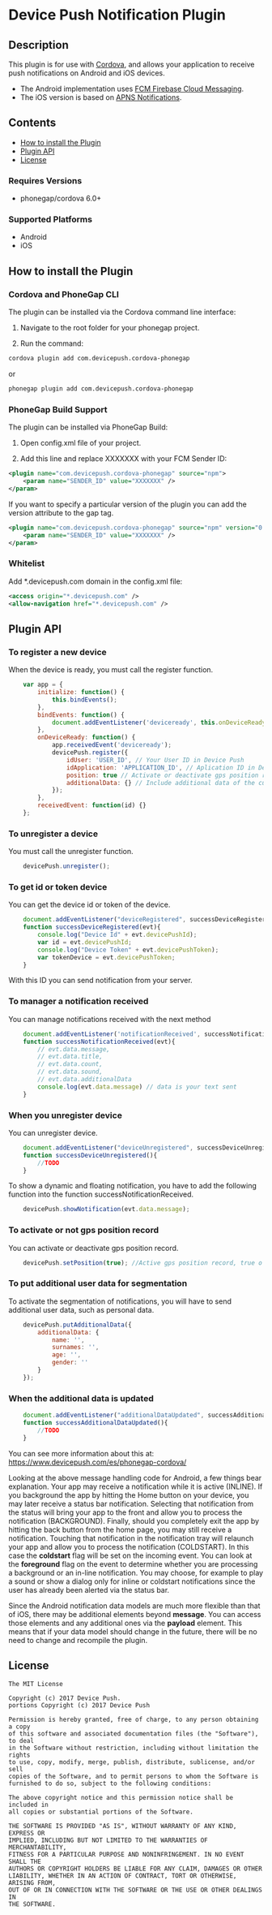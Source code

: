 # Device Push Notification Plugin

## Description

This plugin is for use with [Cordova](http://incubator.apache.org/cordova/), and allows your application to receive push notifications on Android and iOS devices.
* The Android implementation uses [FCM Firebase Cloud Messaging](http://firebase.google.com/).
* The iOS version is based on [APNS Notifications](https://developer.apple.com/notifications/).

## Contents

- [How to install the Plugin](#install_plugin)
- [Plugin API](#plugin_api)
- [License](#license)

### Requires Versions

- phonegap/cordova 6.0+

### Supported Platforms

- Android
- iOS

## <a name="install_plugin"></a>How to install the Plugin

### Cordova and PhoneGap CLI

The plugin can be installed via the Cordova command line interface:

1) Navigate to the root folder for your phonegap project. 

2) Run the command:

```sh
cordova plugin add com.devicepush.cordova-phonegap
```
or
```sh
phonegap plugin add com.devicepush.cordova-phonegap
```

### PhoneGap Build Support

The plugin can be installed via PhoneGap Build:

1) Open config.xml file of your project. 

2) Add this line and replace XXXXXXX with your FCM Sender ID:

```xml
<plugin name="com.devicepush.cordova-phonegap" source="npm">
    <param name="SENDER_ID" value="XXXXXXX" />
</param>
```

If you want to specify a particular version of the plugin you can add the version attribute to the gap tag.

```xml
<plugin name="com.devicepush.cordova-phonegap" source="npm" version="0.4.0">
    <param name="SENDER_ID" value="XXXXXXX" />
</param>
```

### Whitelist
Add *.devicepush.com domain in the config.xml file:
```xml
<access origin="*.devicepush.com" />
<allow-navigation href="*.devicepush.com" />
```

## <a name="plugin_api"></a>Plugin API

### To register a new device
When the device is ready, you must call the register function.
```js
    var app = {
        initialize: function() {
            this.bindEvents();
        },
        bindEvents: function() {
            document.addEventListener('deviceready', this.onDeviceReady, false);
        },
        onDeviceReady: function() {
            app.receivedEvent('deviceready');
            devicePush.register({
                idUser: 'USER_ID', // Your User ID in Device Push
                idApplication: 'APPLICATION_ID', // Aplication ID in Device Push
                position: true // Activate or deactivate gps position record. Default value is false
                additionalData: {} // Include additional data of the current user for targeting
            });
        },
        receivedEvent: function(id) {}
    };
```

### To unregister a device
You must call the unregister function.
```js
    devicePush.unregister();
```

### To get id or token device
You can get the device id or token of the device.
```js
    document.addEventListener("deviceRegistered", successDeviceRegistered, false);
    function successDeviceRegistered(evt){
        console.log("Device Id" + evt.devicePushId);
        var id = evt.devicePushId;
        console.log("Device Token" + evt.devicePushToken);
        var tokenDevice = evt.devicePushToken;
    }
```
With this ID you can send notification from your server.

### To manager a notification received
You can manage notifications received with the next method
```js
    document.addEventListener('notificationReceived', successNotificationReceived, false);
    function successNotificationReceived(evt){
        // evt.data.message, 
        // evt.data.title, 
        // evt.data.count, 
        // evt.data.sound, 
        // evt.data.additionalData
        console.log(evt.data.message) // data is your text sent
    }
```

### When you unregister device
You can unregister device.
```js
    document.addEventListener("deviceUnregistered", successDeviceUnregistered, false);
    function successDeviceUnregistered(){
        //TODO
    }
```

To show a dynamic and floating notification, you have to add the following function into the function successNotificationReceived.
```js
    devicePush.showNotification(evt.data.message);
```

### To activate or not gps position record
You can activate or deactivate gps position record.
```js
    devicePush.setPosition(true); //Active gps position record, true o false. Default value is false.
```

### To put additional user data for segmentation
To activate the segmentation of notifications, you will have to send additional user data, such as personal data.
```js
    devicePush.putAdditionalData({
        additionalData: {
            name: '',
            surnames: '',
            age: '',
            gender: ''
        } 
    });
```

### When the additional data is updated
```js
    document.addEventListener("additionalDataUpdated", successAdditionalDataUpdated, false);
    function successAdditionalDataUpdated(){
        //TODO
    }
```

You can see more information about this at: https://www.devicepush.com/es/phonegap-cordova/

Looking at the above message handling code for Android, a few things bear explanation. Your app may receive a notification while it is active (INLINE). If you background the app by hitting the Home button on your device, you may later receive a status bar notification. Selecting that notification from the status will bring your app to the front and allow you to process the notification (BACKGROUND). Finally, should you completely exit the app by hitting the back button from the home page, you may still receive a notification. Touching that notification in the notification tray will relaunch your app and allow you to process the notification (COLDSTART). In this case the **coldstart** flag will be set on the incoming event. You can look at the **foreground** flag on the event to determine whether you are processing a background or an in-line notification. You may choose, for example to play a sound or show a dialog only for inline or coldstart notifications since the user has already been alerted via the status bar.

Since the Android notification data models are much more flexible than that of iOS, there may be additional elements beyond **message**. You can access those elements and any additional ones via the **payload** element. This means that if your data model should change in the future, there will be no need to change and recompile the plugin.

## <a name="license"></a>License

	The MIT License

	Copyright (c) 2017 Device Push.
	portions Copyright (c) 2017 Device Push

	Permission is hereby granted, free of charge, to any person obtaining a copy
	of this software and associated documentation files (the "Software"), to deal
	in the Software without restriction, including without limitation the rights
	to use, copy, modify, merge, publish, distribute, sublicense, and/or sell
	copies of the Software, and to permit persons to whom the Software is
	furnished to do so, subject to the following conditions:

	The above copyright notice and this permission notice shall be included in
	all copies or substantial portions of the Software.

	THE SOFTWARE IS PROVIDED "AS IS", WITHOUT WARRANTY OF ANY KIND, EXPRESS OR
	IMPLIED, INCLUDING BUT NOT LIMITED TO THE WARRANTIES OF MERCHANTABILITY,
	FITNESS FOR A PARTICULAR PURPOSE AND NONINFRINGEMENT. IN NO EVENT SHALL THE
	AUTHORS OR COPYRIGHT HOLDERS BE LIABLE FOR ANY CLAIM, DAMAGES OR OTHER
	LIABILITY, WHETHER IN AN ACTION OF CONTRACT, TORT OR OTHERWISE, ARISING FROM,
	OUT OF OR IN CONNECTION WITH THE SOFTWARE OR THE USE OR OTHER DEALINGS IN
	THE SOFTWARE.